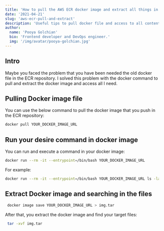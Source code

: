 ```yaml
---
title: 'How to pull the AWS ECR docker image and extract all things in the docker image?'
date: '2021-04-21'
slug: 'aws-ecr-pull-and-extract'
description: 'Useful tips to pull docker file and access to all content in it'
author:
  name: 'Pooya Golchian'
  bio: 'Frontend developer and DevOps engineer.'
  img: '/img/avatar/pooya-golchian.jpg'
---
```


## Intro

Maybe you faced the problem that you have been needed the old docker file in the ECR repository.
I solved this problem with the docker command to pull and extract the docker image and access all I need.

## Pulling Docker image file

You can use the below command to pull the docker image that you push in the ECR repository:

```bash
docker pull YOUR_DOCKER_IMAGE_URL
```

## Run your desire command in docker image

You can run and execute a command in your docker image:

```bash
docker run --rm -it --entrypoint=/bin/bash YOUR_DOCKER_IMAGE_URL
```

For example:

```bash
docker run --rm -it --entrypoint=/bin/bash YOUR_DOCKER_IMAGE_URL ls -la
```

## Extract Docker image and searching in the files

```bash
 docker image save YOUR_DOCKER_IMAGE_URL > img.tar
```

After that, you extract the docker image and find your target files:

```bash
 tar -xvf img.tar
```
